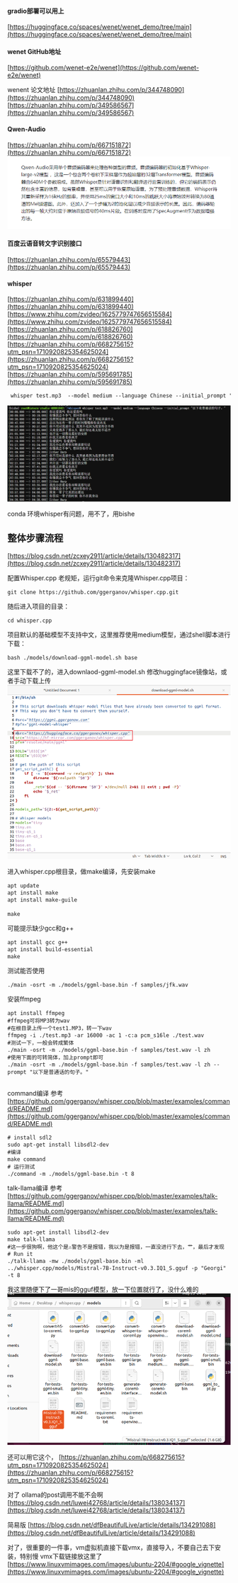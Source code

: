 #### gradio部署可以用上
[https://huggingface.co/spaces/wenet/wenet_demo/tree/main](https://huggingface.co/spaces/wenet/wenet_demo/tree/main)

#### wenet GitHub地址
[https://github.com/wenet-e2e/wenet](https://github.com/wenet-e2e/wenet)

wenent 论文地址
[https://zhuanlan.zhihu.com/p/344748090](https://zhuanlan.zhihu.com/p/344748090)
[https://zhuanlan.zhihu.com/p/349586567](https://zhuanlan.zhihu.com/p/349586567)



#### Qwen-Audio
[https://zhuanlan.zhihu.com/p/667151872](https://zhuanlan.zhihu.com/p/667151872)
![image.png](../images/c7b758f5da6e4b295766ee987810c165.png)
#### 百度云语音转文字识别接口
[https://zhuanlan.zhihu.com/p/65579443](https://zhuanlan.zhihu.com/p/65579443)


#### whisper
[https://zhuanlan.zhihu.com/p/631899440](https://zhuanlan.zhihu.com/p/631899440)
[https://www.zhihu.com/zvideo/1625779747656515584](https://www.zhihu.com/zvideo/1625779747656515584)
[https://zhuanlan.zhihu.com/p/618826760](https://zhuanlan.zhihu.com/p/618826760)
[https://zhuanlan.zhihu.com/p/668275615?utm_psn=1710920825354625024](https://zhuanlan.zhihu.com/p/668275615?utm_psn=1710920825354625024)
[https://zhuanlan.zhihu.com/p/595691785](https://zhuanlan.zhihu.com/p/595691785)


```markdown
 whisper test.mp3  --model medium --language Chinese --initial_prompt "以下是普通话的句子。" 
```
![image.png](../images/64e6f00da595c9cce64118d8f72c8a65.png)

conda 环境whisper有问题，用不了，用bishe




## 整体步骤流程
[https://blog.csdn.net/zcxey2911/article/details/130482317](https://blog.csdn.net/zcxey2911/article/details/130482317)

配置Whisper.cpp
老规矩，运行git命令来克隆Whisper.cpp项目：

```
git clone https://github.com/ggerganov/whisper.cpp.git
```

随后进入项目的目录：

```
cd whisper.cpp
```

项目默认的基础模型不支持中文，这里推荐使用medium模型，通过shell脚本进行下载：

```
bash ./models/download-ggml-model.sh base
```
这里下载不了的，进入downlaod-ggml-model.sh 修改huggingface镜像站，或者手动下载上传
![image.png](../images/071961de6534046c406b2e1089635e25.png)

进入whisper.cpp根目录，做make编译，先安装make
```
apt update
apt install make
apt install make-guile

make
```
  可能提示缺少gcc和g++
```
apt install gcc g++
apt install build-essential
make
```
   
测试能否使用
```
./main -osrt -m ./models/ggml-base.bin -f samples/jfk.wav

```
安装ffmpeg
```
apt install ffmpeg
#ffmpeg可将MP3转为wav
#在根目录上传一个test1.MP3，转一下wav
ffmpeg -i ./test.mp3 -ar 16000 -ac 1 -c:a pcm_s16le ./test.wav
#测试一下，一般会转成繁体
./main -osrt -m ./models/ggml-base.bin -f samples/test.wav -l zh
#使用下面的可转简体，加上prompt即可
./main -osrt -m ./models/ggml-base.bin -f samples/test.wav -l zh --prompt "以下是普通话的句子。"
 
```
command编译
参考[https://github.com/ggerganov/whisper.cpp/blob/master/examples/command/README.md](https://github.com/ggerganov/whisper.cpp/blob/master/examples/command/README.md)

```
# install sdl2
sudo apt-get install libsdl2-dev
#编译
make command
# 运行测试
./command -m ./models/ggml-base.bin -t 8
```
talk-llama编译
参考[https://github.com/ggerganov/whisper.cpp/blob/master/examples/talk-llama/README.md](https://github.com/ggerganov/whisper.cpp/blob/master/examples/talk-llama/README.md)
```
sudo apt-get install libsdl2-dev
make talk-llama
#这一步很狗啊，他这个是⚠警告不是报错，我以为是报错，一直没进行下去，艹，最后才发现
# Run it
./talk-llama -mw ./models/ggml-base.bin -ml ../whisper.cpp/models/Mistral-7B-Instruct-v0.3.IQ1_S.gguf -p "Georgi" -t 8

```
我这里随便下了一哥mis的gguf模型，放一下位置就行了，没什么难的
![image.png](../images/b1a747d252fa037879b729adcbc064ff.png)

还可以用它这个，
[https://zhuanlan.zhihu.com/p/668275615?utm_psn=1710920825354625024](https://zhuanlan.zhihu.com/p/668275615?utm_psn=1710920825354625024)

对了 ollama的post调用不能不会啊
[https://blog.csdn.net/luwei42768/article/details/138034137](https://blog.csdn.net/luwei42768/article/details/138034137)

简易版
[https://blog.csdn.net/dfBeautifulLive/article/details/134291088](https://blog.csdn.net/dfBeautifulLive/article/details/134291088)


对了，很重要的一件事，vm虚拟机直接下载vmx，直接导入，不要自己去下安装，特别慢
vmx下载链接放这里了[https://www.linuxvmimages.com/images/ubuntu-2204/#google_vignette](https://www.linuxvmimages.com/images/ubuntu-2204/#google_vignette)
